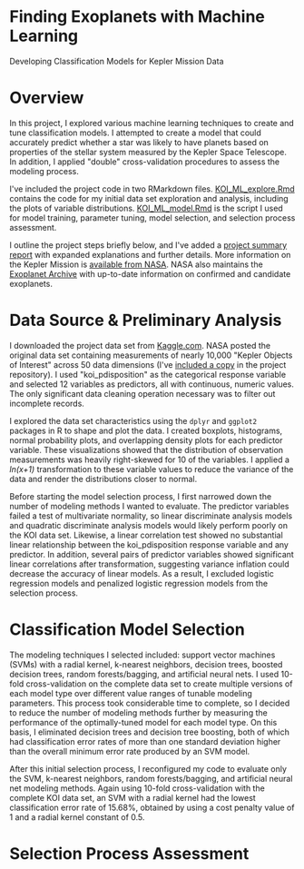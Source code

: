# Finding Exoplanets with Machine Learning

Developing Classification Models for Kepler Mission Data

# Overview

In this project, I explored various machine learning techniques to create and tune classification models. I attempted to create a model that could accurately predict whether a star was likely to have planets based on properties of the stellar system measured by the Kepler Space Telescope. In addition, I applied "double" cross-validation procedures to assess the modeling process.

I've included the project code in two RMarkdown files. [KOI_ML_explore.Rmd](KOI_ML_explore.Rmd) contains the code for my initial data set exploration and analysis, including the plots of variable distributions. [KOI_ML_model.Rmd](KOI_ML_model.Rmd) is the script I used for model training, parameter tuning, model selection, and selection process assessment.

I outline the project steps briefly below, and I've added a [project summary report](Kepler%20Project%20Summary.pdf) with expanded explanations and further details. More information on the Kepler Mission is [available from NASA](https://www.nasa.gov/mission_pages/kepler/overview/index.html). NASA also maintains the [Exoplanet Archive](https://exoplanetarchive.ipac.caltech.edu/index.html) with up-to-date information on confirmed and candidate exoplanets.  

# Data Source & Preliminary Analysis

I downloaded the project data set from [Kaggle.com](https://www.kaggle.com/nasa/kepler-exoplanet-search-results). NASA posted the original data set containing measurements of nearly 10,000 "Kepler Objects of Interest" across 50 data dimensions (I've [included a copy](KOI_data.csv) in the project repository). I used "koi_pdisposition" as the categorical response variable and selected 12 variables as predictors, all with continuous, numeric values. The only significant data cleaning operation necessary was to filter out incomplete records.

I explored the data set characteristics using the `dplyr` and `ggplot2` packages in R to shape and plot the data. I created boxplots, histograms, normal probability plots, and overlapping density plots for each predictor variable. These visualizations showed that the distribution of observation measurements was heavily right-skewed for 10 of the variables. I applied a *ln(x+1)* transformation to these variable values to reduce the variance of the data and render the distributions closer to normal.

Before starting the model selection process, I first narrowed down the number of modeling methods I wanted to evaluate. The predictor variables failed a test of multivariate normality, so linear discriminate analysis models and quadratic discriminate analysis models would likely perform poorly on the KOI data set. Likewise, a linear correlation test showed no substantial linear relationship between the koi_pdisposition response variable and any predictor. In addition, several pairs of predictor variables showed significant linear correlations after transformation, suggesting variance inflation could decrease the accuracy of linear models. As a result, I excluded logistic regression models and penalized logistic regression models from the selection process.  

# Classification Model Selection

The modeling techniques I selected included: support vector machines (SVMs) with a radial kernel, k-nearest neighbors, decision trees, boosted decision trees, random forests/bagging, and artificial neural nets. I used 10-fold cross-validation on the complete data set to create multiple versions of each model type over different value ranges of tunable modeling parameters. This process took considerable time to complete, so I decided to reduce the number of modeling methods further by measuring the performance of the optimally-tuned model for each model type. On this basis, I eliminated decision trees and decision tree boosting, both of which had classification error rates of more than one standard deviation higher than the overall minimum error rate produced by an SVM model.

After this initial selection process, I reconfigured my code to evaluate only the SVM, k-nearest neighbors, random forests/bagging, and artificial neural net modeling methods. Again using 10-fold cross-validation with the complete KOI data set, an SVM with a radial kernel had the lowest classification error rate of 15.68%, obtained by using a cost penalty value of 1 and a radial kernel constant of 0.5. 

# Selection Process Assessment

